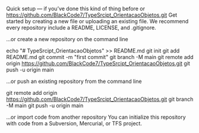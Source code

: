 Quick setup — if you’ve done this kind of thing before
or	
https://github.com/BlackCode7/TypeSrcipt_OrientacaoObjetos.git
Get started by creating a new file or uploading an existing file. We recommend every repository include a README, LICENSE, and .gitignore.

…or create a new repository on the command line

echo "# TypeSrcipt_OrientacaoObjetos" >> README.md
git init
git add README.md
git commit -m "first commit"
git branch -M main
git remote add origin https://github.com/BlackCode7/TypeSrcipt_OrientacaoObjetos.git
git push -u origin main

…or push an existing repository from the command line

git remote add origin https://github.com/BlackCode7/TypeSrcipt_OrientacaoObjetos.git
git branch -M main
git push -u origin main

…or import code from another repository
You can initialize this repository with code from a Subversion, Mercurial, or TFS project.
